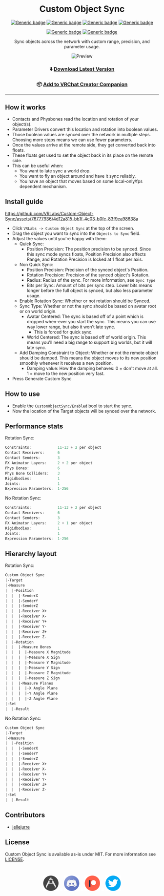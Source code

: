 <div align="center">

# Custom Object Sync

[![Generic badge](https://img.shields.io/github/downloads/VRLabs/Custom-Object-Sync/total?label=Downloads)](https://github.com/VRLabs/Custom-Object-Sync/releases/latest)
[![Generic badge](https://img.shields.io/badge/License-MIT-informational.svg)](https://github.com/VRLabs/Custom-Object-Sync/blob/main/LICENSE)
[![Generic badge](https://img.shields.io/badge/Unity-2019.4.31f1-lightblue.svg)](https://unity3d.com/unity/whats-new/2019.4.31)
[![Generic badge](https://img.shields.io/badge/SDK-AvatarSDK3-lightblue.svg)](https://vrchat.com/home/download)

[![Generic badge](https://img.shields.io/discord/706913824607043605?color=%237289da&label=DISCORD&logo=Discord&style=for-the-badge)](https://discord.vrlabs.dev/)
[![Generic badge](https://img.shields.io/endpoint.svg?url=https%3A%2F%2Fshieldsio-patreon.vercel.app%2Fapi%3Fusername%3Dvrlabs%26type%3Dpatrons&style=for-the-badge)](https://patreon.vrlabs.dev/)

Sync objects across the network with custom range, precision, and parameter usage.

![Preview](https://github.com/VRLabs/Custom-Object-Sync/assets/76777936/a31c61de-34c5-47ab-9be1-05602cd5d8ba)

### ⬇️ [Download Latest Version](https://github.com/VRLabs/Custom-Object-Sync/releases/latest)


### 📦 [Add to VRChat Creator Companion](https://vrlabs.dev/packages?package=dev.vrlabs.custom-object-sync)

</div>

---

## How it works

* Contacts and Physbones read the location and rotation of your object(s).
* Parameter Drivers convert this location and rotation into boolean values.
* Those boolean values are synced over the network in multiple steps. Choosing more steps means we can use fewer parameters.
* Once the values arrive at the remote side, they get converted back into floats.
* These floats get used to set the object back in its place on the remote side.
* This can be useful when:
  * You want to late sync a world drop.
  * You want to fly an object around and have it sync reliably.
  * You have an object that moves based on some local-only/fps dependent mechanism.

## Install guide

https://github.com/VRLabs/Custom-Object-Sync/assets/76777936/4d12a815-bb1f-4c03-b0fc-83f9ea98638a

* Click `VRLabs -> Custom Object Sync` at the top of the screen.
* Drag the object you want to sync into the `Objects to Sync` field.
* Adjust the values until you're happy with them:
  * Quick Sync:
    * Position Precision: The position precision to be synced. Since this sync mode syncs floats, Position Precision also affects Range, and Rotation Precision is locked at 1 float per axis.
  * Non Quick Sync:
    * Position Precision: Precision of the synced object's Position.
    * Rotation Precision: Precision of the synced object's Rotation.
    * Radius: Radius of the sync. For more information, see `Sync Type`
    * Bits per Sync: Amount of bits per sync step. Lower bits means longer before the full object is synced, but also less parameter usage.
  * Enable Rotation Sync: Whether or not rotation should be Synced.
  * Sync Type: Whether or not the sync should be based on avatar root or on world origin.
    * Avatar Centered: The sync is based off of a point which is dropped when-ever you start the sync. This means you can use way lower range, but also it won't late sync.
      * This is forced for quick sync.
    * World Centered: The sync is based off of world origin. This means you'll need a big range to support big worlds, but it will late sync.
  * Add Damping Constraint to Object: Whether or not the remote object should be damped. This means the object moves to its new position smoothly whenever it receives a new position.
    * Damping value: How the damping behaves: 0 = don't move at all. 1 = move to the new position very fast.
* Press Generate Custom Sync

## How to use

* Enable the `CustomObjectSync/Enabled` bool to start the sync.
* Now the location of the Target objects will be synced over the network.

## Performance stats

Rotation Sync:
```c++
Constraints:            11-13 + 2 per object 
Contact Receivers:      6
Contact Senders:        3
FX Animator Layers:     2 + 2 per object
Phys Bones:             6
Phys Bone Colliders:    3
Rigidbodies:            1
Joints:                 1
Expression Parameters:  1-256
```

No Rotation Sync:
```c++
Constraints:            11-13 + 2 per object 
Contact Receivers:      6
Contact Senders:        3
FX Animator Layers:     2 + 1 per object
Rigidbodies:            1
Joints:                 1
Expression Parameters:  1-256
```

## Hierarchy layout

Rotation Sync:
```html
Custom Object Sync
|-Target
|-Measure
|  |-Position
|  |  |-SenderX
|  |  |-SenderY
|  |  |-SenderZ
|  |  |-Receiver X+
|  |  |-Receiver X-
|  |  |-Receiver Y+
|  |  |-Receiver Y-
|  |  |-Receiver Z+
|  |  |-Receiver Z-
|  |-Rotation
|  |  |-Measure Bones
|  |  |  |-Measure X Magnitude
|  |  |  |-Measure X Sign
|  |  |  |-Measure Y Magnitude
|  |  |  |-Measure Y Sign
|  |  |  |-Measure Z Magnitude
|  |  |  |-Measure Z Sign
|  |  |-Measure Planes
|  |  |  |-X Angle Plane
|  |  |  |-Y Angle Plane
|  |  |  |-Z Angle Plane
|-Set
|  |-Result
```

No Rotation Sync:
```html
Custom Object Sync
|-Target
|-Measure
|  |-Position
|  |  |-SenderX
|  |  |-SenderY
|  |  |-SenderZ
|  |  |-Receiver X+
|  |  |-Receiver X-
|  |  |-Receiver Y+
|  |  |-Receiver Y-
|  |  |-Receiver Z+
|  |  |-Receiver Z-
|-Set
|  |-Result
```

## Contributors

* [jellejurre](https://github.com/jellejurre)

## License

Custom Object Sync is available as-is under MIT. For more information see [LICENSE](https://github.com/VRLabs/Custom-Object-Sync/blob/main/LICENSE).

​

<div align="center">

[<img src="https://github.com/VRLabs/Resources/raw/main/Icons/VRLabs.png" width="50" height="50">](https://vrlabs.dev "VRLabs")
<img src="https://github.com/VRLabs/Resources/raw/main/Icons/Empty.png" width="10">
[<img src="https://github.com/VRLabs/Resources/raw/main/Icons/Discord.png" width="50" height="50">](https://discord.vrlabs.dev/ "VRLabs")
<img src="https://github.com/VRLabs/Resources/raw/main/Icons/Empty.png" width="10">
[<img src="https://github.com/VRLabs/Resources/raw/main/Icons/Patreon.png" width="50" height="50">](https://patreon.vrlabs.dev/ "VRLabs")
<img src="https://github.com/VRLabs/Resources/raw/main/Icons/Empty.png" width="10">
[<img src="https://github.com/VRLabs/Resources/raw/main/Icons/Twitter.png" width="50" height="50">](https://twitter.com/vrlabsdev "VRLabs")

</div>

